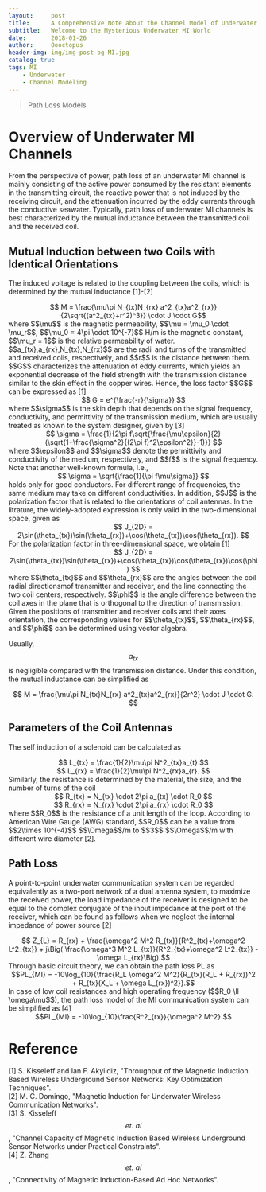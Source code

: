 ```yaml
---
layout:     post
title:      A Comprehensive Note about the Channel Model of Underwater Magnetic Induction Communications
subtitle:   Welcome to the Mysterious Underwater MI World
date:       2018-01-26
author:     Oooctopus
header-img: img/img-post-bg-MI.jpg
catalog: true
tags: MI
    - Underwater
    - Channel Modeling
---
```


> Path Loss Models

<script type="text/javascript" async src="https://cdn.mathjax.org/mathjax/latest/MathJax.js?config=TeX-MML-AM_CHTML"> </script>

# Overview of Underwater MI Channels
From the perspective of power, path loss of an underwater MI channel is mainly consisting of the active power consumed by the resistant elements in the transmitting circuit, the reactive power that is not induced by the receiving circuit, and the attenuation incurred by the eddy currents through the conductive seawater. Typically, path loss of underwater MI channels is best characterized by the mutual inductance between the transmitted coil and the received coil. 

## Mutual Induction between two Coils with Identical Orientations
The induced voltage is related to the coupling between the coils, which is determined by the mutual inductance [1]-[2]      
<center> $$ M = \frac{\mu\pi N_{tx}N_{rx} a^2_{tx}a^2_{rx}}{2\sqrt{(a^2_{tx}+r^2)^3}} \cdot J \cdot G$$ </center>
where $$\mu$$ is the magnetic permeability, $$\mu = \mu_0 \cdot \mu_r$$, $$\mu_0 = 4\pi \cdot 10^{-7}$$ H/m is the magnetic constant, $$\mu_r = 1$$ is the relative permeability of water. $$a_{tx},a_{rx},N_{tx},N_{rx}$$ are the radii and turns of the transmitted and received coils, respectively, and $$r$$ is the distance between them. $$G$$ characterizes the attenuation of eddy currents, which yields an exponential decrease of the field strength with the transmission distance similar to the skin effect in the copper wires. Hence, the loss factor     
$$G$$ can be expressed as [1]
<center> $$ G = e^{\frac{-r}{\sigma}} $$ </center> 
where $$\sigma$$ is the skin depth that depends on the signal frequency, conductivity, and permittivity of the transmission medium, which are usually treated as known to the system designer, given by [3]
<center> $$ \sigma = \frac{1}{2\pi f\sqrt{\frac{\mu\epsilon}{2}(\sqrt{1+\frac{\sigma^2}{(2\pi f)^2\epsilon^2}}-1)}} $$ </center> 
where $$\epsilon$$ and $$\sigma$$ denote the permittivity and conductivity of the medium, respectively, and $$f$$ is the signal frequency. Note that another well-known formula, i.e.,
<center> $$ \sigma = \sqrt{\frac{1}{\pi f\mu\sigma}} $$ </center> 
holds only for good conductors. For different range of frequencies, the same medium may take on different conductivities.
In addition, $$J$$ is the polarization factor that is related to the orientations of coil antennas. In the litrature, the widely-adopted expression is only valid in the two-dimensional space, given as
<center> $$ J_{2D} = 2\sin(\theta_{tx})\sin(\theta_{rx})+\cos(\theta_{tx})\cos(\theta_{rx}). $$ </center> 
For the polarization factor in three-dimensional space, we obtain [1]
<center> $$ J_{2D} = 2\sin(\theta_{tx})\sin(\theta_{rx})+\cos(\theta_{tx})\cos(\theta_{rx})\cos(\phi) $$ </center> 
where $$\theta_{tx}$$ and $$\theta_{rx}$$ are the angles 
between the coil radial directionsmof transmitter and receiver, and the line connecting the two coil centers, respectively. $$\phi$$ is the angle difference between the coil axes in the plane that is orthogonal to the direction of transmission. Given the positions of transmitter and receiver coils and their axes orientation, the corresponding values for $$\theta_{tx}$$, $$\theta_{rx}$$, and $$\phi$$ can be
determined using vector algebra.

Usually, $$a_{tx}$$ is negligible compared with the transmission distance. Under this condition, the mutual inductance can be simplified as 
<center> $$ M = \frac{\mu\pi N_{tx}N_{rx} a^2_{tx}a^2_{rx}}{2r^2} \cdot J \cdot G. $$ </center>  

## Parameters of the Coil Antennas
The self induction of a solenoid can be calculated as
<center> $$ L_{tx} = \frac{1}{2}\mu\pi N^2_{tx}a_{t} $$ </center>   
<center> $$ L_{rx} = \frac{1}{2}\mu\pi N^2_{rx}a_{r}. $$ </center> 
Similarly, the resistance is determined by the material, the size, and the number of turns of the coil
<center> $$ R_{tx} = N_{tx} \cdot 2\pi a_{tx} \cdot R_0 $$ </center> 
<center> $$ R_{rx} = N_{rx} \cdot 2\pi a_{rx} \cdot R_0 $$ </center> 
where $$R_0$$ is the resistance of a unit length of the loop. According to American Wire Gauge (AWG) standard, $$R_0$$ can be a value from $$2\times 10^{-4}$$ $$\Omega$$/m to $$3$$ $$\Omega$$/m with different wire diameter [2].

## Path Loss
A point-to-point underwater communication system can be regarded equivalently as a two-port network of a dual antenna system, to maximize the received power, the load impedance of the receiver is designed to be equal to the complex conjugate of the input impedance at the port of the receiver, which can be found as follows when we neglect the internal impedance of power source [2]
<center> $$ Z_{L} = R_{rx} + \frac{\omega^2 M^2 R_{tx}}{R^2_{tx}+\omega^2 L^2_{tx}} + j\Big( \frac{\omega^3 M^2 L_{tx}}{R^2_{tx}+\omega^2 L^2_{tx}} - \omega L_{rx}\Big).$$ </center>
Through basic circuit theory, we can obtain the path loss PL as
<center>$$PL_{MI} = -10\log_{10}{\frac{R_L \omega^2 M^2}{R_{tx}(R_L + R_{rx})^2 + R_{tx}(X_L + \omega L_{rx})^2}}.$$ </center>
In case of low coil resistances and high operating frequency ($$R_0 \ll \omega\mu$$), the path loss model of the MI communication system can be simplified as [4]
<center>$$PL_{MI} = -10\log_{10}\frac{R^2_{rx}}{\omega^2 M^2}.$$</center>

# Reference
[1] S. Kisseleff and Ian F. Akyildiz, "Throughput of the Magnetic Induction Based Wireless Underground Sensor Networks: Key Optimization Techniques".   
[2] M. C. Domingo, "Magnetic Induction for Underwater Wireless Communication Networks".  
[3] S. Kisseleff $$\textit{et. al}$$, "Channel Capacity of Magnetic Induction Based Wireless Underground Sensor Networks under Practical Constraints".  
[4] Z. Zhang $$\textit{et. al}$$, "Connectivity of Magnetic Induction-Based Ad Hoc Networks".
